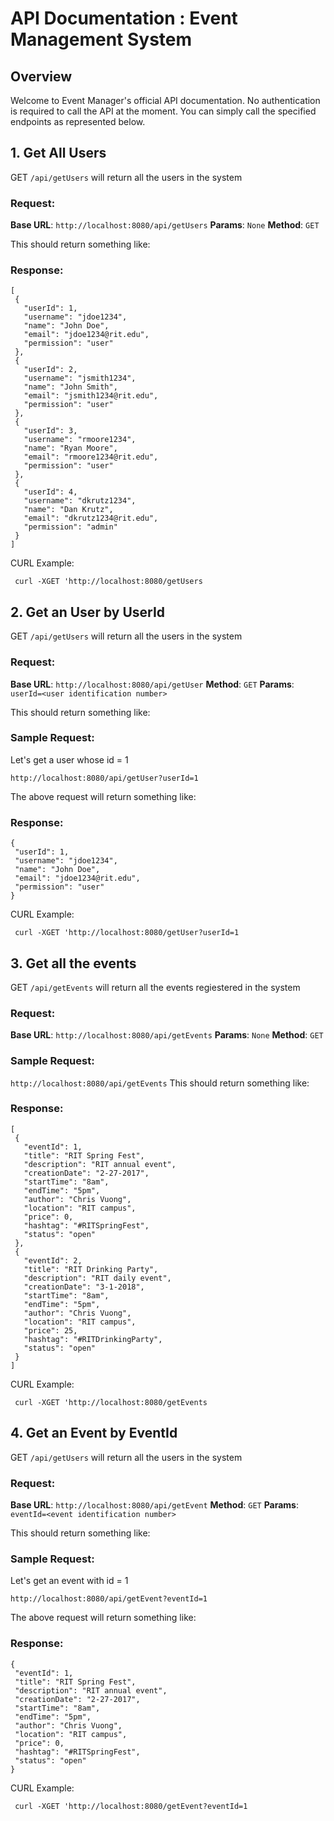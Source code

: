 # API Documentation : Event Management System

## Overview
Welcome to Event Manager's official API documentation. No authentication is required to call the API at the moment. You can simply call the specified endpoints as represented below.

## 1. Get All Users

GET `/api/getUsers` will return all the users in the system

### Request:
**Base URL**: ```http://localhost:8080/api/getUsers```
**Params**: `None`
**Method**: `GET `


This should return something like: 

### Response: 
 ```
 [
  {
    "userId": 1,
    "username": "jdoe1234",
    "name": "John Doe",
    "email": "jdoe1234@rit.edu",
    "permission": "user"
  },
  {
    "userId": 2,
    "username": "jsmith1234",
    "name": "John Smith",
    "email": "jsmith1234@rit.edu",
    "permission": "user"
  },
  {
    "userId": 3,
    "username": "rmoore1234",
    "name": "Ryan Moore",
    "email": "rmoore1234@rit.edu",
    "permission": "user"
  },
  {
    "userId": 4,
    "username": "dkrutz1234",
    "name": "Dan Krutz",
    "email": "dkrutz1234@rit.edu",
    "permission": "admin"
  }
]

 ```
 
 CURL Example:
 
 ```
  curl -XGET 'http://localhost:8080/getUsers
 ```
 
 ## 2.  Get an User by UserId

GET `/api/getUsers` will return all the users in the system

### Request:
**Base URL**: ```http://localhost:8080/api/getUser```
**Method**: `GET`
**Params**: `userId=<user identification number>`

This should return something like: 

### Sample Request: 
Let's get a user whose id = 1

```http://localhost:8080/api/getUser?userId=1                                   ```

The above request will return something like: 
### Response: 
 ```
 {
  "userId": 1,
  "username": "jdoe1234",
  "name": "John Doe",
  "email": "jdoe1234@rit.edu",
  "permission": "user"
 }
 ```
 
  CURL Example:
 
 ```
  curl -XGET 'http://localhost:8080/getUser?userId=1
 ```
 
 
 ## 3. Get all the events

GET `/api/getEvents` will return all the events regiestered in the system

### Request:
**Base URL**: ```http://localhost:8080/api/getEvents```
**Params**: `None`
**Method**: `GET `

### Sample Request: 
```http://localhost:8080/api/getEvents```
This should return something like: 

### Response: 
 ```
 [
  {
    "eventId": 1,
    "title": "RIT Spring Fest",
    "description": "RIT annual event",
    "creationDate": "2-27-2017",
    "startTime": "8am",
    "endTime": "5pm",
    "author": "Chris Vuong",
    "location": "RIT campus",
    "price": 0,
    "hashtag": "#RITSpringFest",
    "status": "open"
  },
  {
    "eventId": 2,
    "title": "RIT Drinking Party",
    "description": "RIT daily event",
    "creationDate": "3-1-2018",
    "startTime": "8am",
    "endTime": "5pm",
    "author": "Chris Vuong",
    "location": "RIT campus",
    "price": 25,
    "hashtag": "#RITDrinkingParty",
    "status": "open"
  }
]

 ```
 
  CURL Example:
 
 ```
  curl -XGET 'http://localhost:8080/getEvents
 ```
 
 ## 4.  Get an Event by EventId

GET `/api/getUsers` will return all the users in the system

### Request:
**Base URL**: ```http://localhost:8080/api/getEvent```
**Method**: `GET`
**Params**: `eventId=<event identification number>`

This should return something like: 

### Sample Request: 
Let's get an event with id = 1

```http://localhost:8080/api/getEvent?eventId=1                                   ```

The above request will return something like: 
### Response: 
 ```
{
  "eventId": 1,
  "title": "RIT Spring Fest",
  "description": "RIT annual event",
  "creationDate": "2-27-2017",
  "startTime": "8am",
  "endTime": "5pm",
  "author": "Chris Vuong",
  "location": "RIT campus",
  "price": 0,
  "hashtag": "#RITSpringFest",
  "status": "open"
}
 ```
  CURL Example:
 
 ```
  curl -XGET 'http://localhost:8080/getEvent?eventId=1
 ```
 
 
 
 
 
 
 


